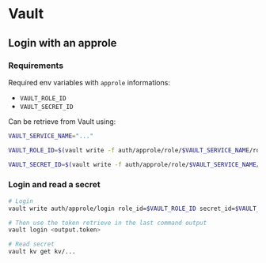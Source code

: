 # Vault

## Login with an approle

### Requirements

Required env variables with `approle` informations:
* `VAULT_ROLE_ID`
* `VAULT_SECRET_ID`

Can be retrieve from Vault using:
```bash
VAULT_SERVICE_NAME="..."

VAULT_ROLE_ID=$(vault write -f auth/approle/role/$VAULT_SERVICE_NAME/role-id --format=json | jq -r .data.role_id)

VAULT_SECRET_ID=$(vault write -f auth/approle/role/$VAULT_SERVICE_NAME/secret-id --format=json | jq -r .data.secret_id)
```

### Login and read a secret 

```bash
# Login
vault write auth/approle/login role_id=$VAULT_ROLE_ID secret_id=$VAULT_SECRET_ID

# Then use the token retrieve in the last command output
vault login <output.token>
```

```bash
# Read secret
vault kv get kv/...
```